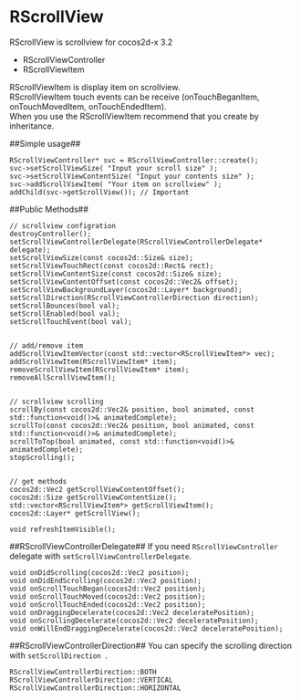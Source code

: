 RScrollView
=========

RScrollView is scrollview for cocos2d-x 3.2

 - RScrollViewController
 - RScrollViewItem

RScrollViewItem is display item on scrollview.  
RScrollViewItem touch events can be receive (onTouchBeganItem, onTouchMovedItem, onTouchEndedItem).  
When you use the RScrollViewItem recommend that you create by inheritance.




##Simple usage##


    RScrollViewController* svc = RScrollViewController::create();
    svc->setScrollViewSize( "Input your scroll size" );
    svc->setScrollViewContentSize( "Input your contents size" );
    svc->addScrollViewItem( "Your item on scrollview" );
    addChild(svc->getScrollView()); // Important



##Public Methods##

    // scrollview configration
    destroyController();
    setScrollViewControllerDelegate(RScrollViewControllerDelegate* delegate);
    setScrollViewSize(const cocos2d::Size& size);
    setScrollViewTouchRect(const cocos2d::Rect& rect);
    setScrollViewContentSize(const cocos2d::Size& size);
    setScrollViewContentOffset(const cocos2d::Vec2& offset);
    setScrollViewBackgroundLayer(cocos2d::Layer* background);
    setScrollDirection(RScrollViewControllerDirection direction);
    setScrollBounces(bool val);
    setScrollEnabled(bool val);
    setScrollTouchEvent(bool val);
    

    // add/remove item
    addScrollViewItemVector(const std::vector<RScrollViewItem*> vec);
    addScrollViewItem(RScrollViewItem* item);
    removeScrollViewItem(RScrollViewItem* item);
    removeAllScrollViewItem();
    

    // scrollview scrolling
    scrollBy(const cocos2d::Vec2& position, bool animated, const std::function<void()>& animatedComplete);
    scrollTo(const cocos2d::Vec2& position, bool animated, const std::function<void()>& animatedComplete);
    scrollToTop(bool animated, const std::function<void()>& animatedComplete);
    stopScrolling();
    

    // get methods
    cocos2d::Vec2 getScrollViewContentOffset();
    cocos2d::Size getScrollViewContentSize();
    std::vector<RScrollViewItem*> getScrollViewItem();
    cocos2d::Layer* getScrollView();

    void refreshItemVisible();



##RScrollViewControllerDelegate##
If you need `RScrollViewController` delegate with `setScrollViewControllerDelegate`.

    void onDidScrolling(cocos2d::Vec2 position);
    void onDidEndScrolling(cocos2d::Vec2 position);
    void onScrollTouchBegan(cocos2d::Vec2 position);
    void onScrollTouchMoved(cocos2d::Vec2 position);
    void onScrollTouchEnded(cocos2d::Vec2 position);
    void onDraggingDecelerate(cocos2d::Vec2 deceleratePosition);
    void onScrollingDecelerate(cocos2d::Vec2 deceleratePosition);
    void onWillEndDraggingDecelerate(cocos2d::Vec2 deceleratePosition);  



##RScrollViewControllerDirection##
You can specify the scrolling direction with `setScrollDirection `.

    RScrollViewControllerDirection::BOTH
    RScrollViewControllerDirection::VERTICAL
    RScrollViewControllerDirection::HORIZONTAL
